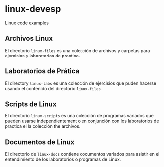 # linux-devesp

Linux code examples

## Archivos Linux

El directorio `linux-files` es una colección de archivos y carpetas para ejercisios y laboratorios de practica.

## Laboratorios de Prática

El directory `linux-labs` es una colección de ejercisios que puden hacerse usando el contenido del directorio `linux-files`

## Scripts de Linux

El directorio `linux-scripts` es una colección de programas variados que pueden usarse independientement o en conjunción con los laboratorios de practica el la colección the archivos.

## Documentos de Linux

El directorio de `linux-docs` contiene documentos variados para asistir en el entendimiento de los laboratorios o programas de Linux.

